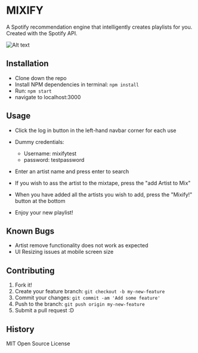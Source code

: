 # MIXIFY
A Spotify recommendation engine that intelligently creates playlists for you. Created with the Spotify API.

![Alt text](https://www.evernote.com/shard/s725/sh/29ef9d08-dcc1-44ef-9707-c9eff9adffc6/f019bee1c0e321d0/res/7a55b434-78b7-4893-b65d-65d37915e8cd/skitch.png?resizeSmall&width=832 "Mixify App")
## Installation
- Clone down the repo 
- Install NPM dependencies in terminal: `npm install`
- Run: `npm start`
- navigate to localhost:3000

## Usage

- Click the log in button in the left-hand navbar corner for each use
- Dummy credentials: 
	- Username: mixifytest
	- password: testpassword

- Enter an artist name and press enter to search
- If you wish to ass the artist to the mixtape, press the "add Artist to Mix"
- When you have added all the artists you wish to add, press the "Mixify!" button at the bottom
- Enjoy your new playlist!

## Known Bugs

- Artist remove functionality does not work as expected
- UI Resizing issues at mobile screen size


## Contributing

1. Fork it!
2. Create your feature branch: `git checkout -b my-new-feature`
3. Commit your changes: `git commit -am 'Add some feature'`
4. Push to the branch: `git push origin my-new-feature`
5. Submit a pull request :D
## History

MIT Open Source License